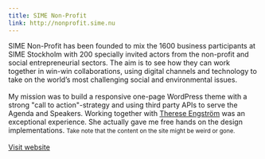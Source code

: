 ```yaml
---
title: SIME Non-Profit
link: http://nonprofit.sime.nu
---
```


SIME Non-Profit has been founded to mix the 1600 business participants at SIME Stockholm  with 200 specially invited actors from the non-profit and social entrepreneurial sectors. The aim is to see how they can work together in win-win collaborations, using digital channels and technology to take on the world’s most challenging social and environmental issues. <br><br>My mission was to build a responsive one-page WordPress theme with a strong "call to action"-strategy and using third party APIs to serve the Agenda and Speakers. Working together with <a href="http://se.linkedin.com/pub/therese-engström/0/636/89">Therese Engström</a> was an exceptional experience. She actually gave me free hands on the design implementations. <small>Take note that the content on the site might be weird or gone.</small> <br><br> <a href="http://nonprofit.sime.nu" class="btn btn--natural btn--positive btn--soft btn--old btn--contact">Visit website</a>
